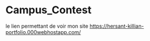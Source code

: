 # Campus_Contest

le lien permettant de voir mon site https://hersant-killian-portfolio.000webhostapp.com/
